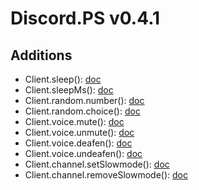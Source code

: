 # Discord.PS v0.4.1
## Additions
- Client.sleep(): [doc](https://github.com/TheFlameZEternal/Discord.PS/blob/main/docs.md#clientsleep--promise)
- Client.sleepMs(): [doc](https://github.com/TheFlameZEternal/Discord.PS/blob/main/docs.md#clientsleepms--promise)
- Client.random.number(): [doc](https://github.com/TheFlameZEternal/Discord.PS/blob/main/docs.md#clientrandomnumber--number)
- Client.random.choice(): [doc](https://github.com/TheFlameZEternal/Discord.PS/blob/main/docs.md#clientrandomchoice--return)
- Client.voice.mute(): [doc](https://github.com/TheFlameZEternal/Discord.PS/blob/main/docs.md#clientvoicemute--none)
- Client.voice.unmute(): [doc](https://github.com/TheFlameZEternal/Discord.PS/blob/main/docs.md#clientvoiceunmute--none)
- Client.voice.deafen(): [doc](https://github.com/TheFlameZEternal/Discord.PS/blob/main/docs.md#clientvoicedeafen--none)
- Client.voice.undeafen(): [doc](https://github.com/TheFlameZEternal/Discord.PS/blob/main/docs.md#clientvoiceundeafen--none)
- Client.channel.setSlowmode(): [doc](https://github.com/TheFlameZEternal/Discord.PS/blob/main/docs.md#clientchannelsetslowmode--none)
- Client.channel.removeSlowmode(): [doc](https://github.com/TheFlameZEternal/Discord.PS/blob/main/docs.md#clientchannelremoveslowmode--none)
